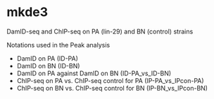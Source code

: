 # mkde3
DamID-seq and ChIP-seq on PA (lin-29) and BN (control) strains

Notations used in the Peak analysis 
* DamID on PA (ID-PA)
* DamID on BN (ID-BN)
* DamID on PA against DamID on BN (ID-PA_vs_ID-BN)
* ChIP-seq on PA vs. ChIP-seq control for PA (IP-PA_vs_IPcon-PA)
* ChIP-seq on BN vs. ChIP-seq control for BN (IP-BN_vs_IPcon-BN)
